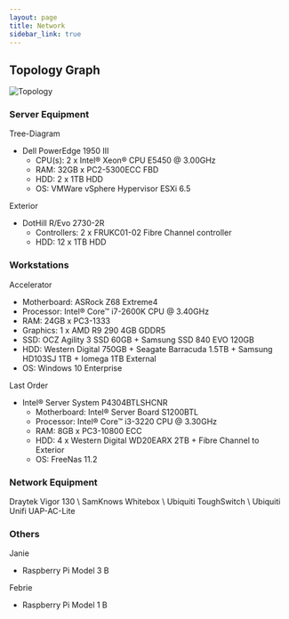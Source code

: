 ```yaml
---
layout: page
title: Network
sidebar_link: true
---
```

## Topology Graph
![Topology](../assets/images/topology.png)

### Server Equipment
Tree-Diagram  
* Dell PowerEdge 1950 III 
	* CPU(s): 2 x Intel® Xeon® CPU E5450 @ 3.00GHz
	* RAM: 32GB x PC2-5300ECC FBD
	* HDD: 2 x 1TB HDD
	* OS: VMWare vSphere Hypervisor ESXi 6.5

Exterior
* DotHill R/Evo 2730-2R
	* Controllers: 2 x FRUKC01-02 Fibre Channel controller 
	* HDD: 12 x 1TB HDD

### Workstations
Accelerator
* Motherboard: ASRock Z68 Extreme4
* Processor: Intel® Core™ i7-2600K CPU @ 3.40GHz
* RAM: 24GB x PC3-1333
* Graphics: 1 x AMD R9 290 4GB GDDR5
* SSD: OCZ Agility 3 SSD 60GB + Samsung SSD 840 EVO 120GB
* HDD: Western Digital 750GB + Seagate Barracuda 1.5TB + Samsung HD103SJ 1TB + Iomega 1TB External
* OS: Windows 10 Enterprise

Last Order
* Intel® Server System P4304BTLSHCNR
	* Motherboard: Intel® Server Board S1200BTL
	* Processor: Intel® Core™ i3-3220 CPU @ 3.30GHz
	* RAM: 8GB x PC3-10800 ECC
	* HDD: 4 x Western Digital WD20EARX 2TB + Fibre Channel to Exterior
	* OS: FreeNas 11.2

### Network Equipment
Draytek Vigor 130 \\
SamKnows Whitebox \\
Ubiquiti ToughSwitch \\
Ubiquiti Unifi UAP-AC-Lite

### Others
Janie
* Raspberry Pi Model 3 B

Febrie
* Raspberry Pi Model 1 B



